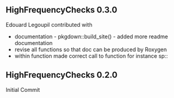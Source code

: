 ## HighFrequencyChecks 0.3.0

 Edouard Legoupil contributed with 
 * documentation - pkgdown::build_site() - added more readme documentation
 * revise all functions so that doc can be produced by Roxygen
 * within function made correct call to function for instance sp::
 
## HighFrequencyChecks 0.2.0

 Initial Commit
